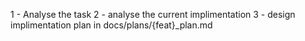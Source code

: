 1 - Analyse the task
2 - analyse the current implimentation
3 - design implimentation plan in docs/plans/{feat}_plan.md 